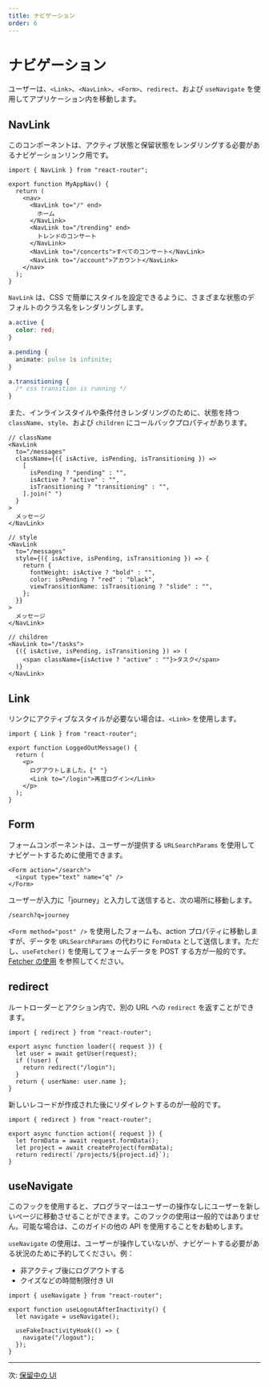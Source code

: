```yaml
---
title: ナビゲーション
order: 6
---
```


# ナビゲーション

ユーザーは、`<Link>`、`<NavLink>`、`<Form>`、`redirect`、および `useNavigate` を使用してアプリケーション内を移動します。

## NavLink

このコンポーネントは、アクティブ状態と保留状態をレンダリングする必要があるナビゲーションリンク用です。

```tsx
import { NavLink } from "react-router";

export function MyAppNav() {
  return (
    <nav>
      <NavLink to="/" end>
        ホーム
      </NavLink>
      <NavLink to="/trending" end>
        トレンドのコンサート
      </NavLink>
      <NavLink to="/concerts">すべてのコンサート</NavLink>
      <NavLink to="/account">アカウント</NavLink>
    </nav>
  );
}
```

`NavLink` は、CSS で簡単にスタイルを設定できるように、さまざまな状態のデフォルトのクラス名をレンダリングします。

```css
a.active {
  color: red;
}

a.pending {
  animate: pulse 1s infinite;
}

a.transitioning {
  /* css transition is running */
}
```

また、インラインスタイルや条件付きレンダリングのために、状態を持つ `className`、`style`、および `children` にコールバックプロパティがあります。

```tsx
// className
<NavLink
  to="/messages"
  className={({ isActive, isPending, isTransitioning }) =>
    [
      isPending ? "pending" : "",
      isActive ? "active" : "",
      isTransitioning ? "transitioning" : "",
    ].join(" ")
  }
>
  メッセージ
</NavLink>
```

```tsx
// style
<NavLink
  to="/messages"
  style={({ isActive, isPending, isTransitioning }) => {
    return {
      fontWeight: isActive ? "bold" : "",
      color: isPending ? "red" : "black",
      viewTransitionName: isTransitioning ? "slide" : "",
    };
  }}
>
  メッセージ
</NavLink>
```

```tsx
// children
<NavLink to="/tasks">
  {({ isActive, isPending, isTransitioning }) => (
    <span className={isActive ? "active" : ""}>タスク</span>
  )}
</NavLink>
```

## Link

リンクにアクティブなスタイルが必要ない場合は、`<Link>` を使用します。

```tsx
import { Link } from "react-router";

export function LoggedOutMessage() {
  return (
    <p>
      ログアウトしました。{" "}
      <Link to="/login">再度ログイン</Link>
    </p>
  );
}
```

## Form

フォームコンポーネントは、ユーザーが提供する `URLSearchParams` を使用してナビゲートするために使用できます。

```tsx
<Form action="/search">
  <input type="text" name="q" />
</Form>
```

ユーザーが入力に「journey」と入力して送信すると、次の場所に移動します。

```
/search?q=journey
```

`<Form method="post" />` を使用したフォームも、action プロパティに移動しますが、データを `URLSearchParams` の代わりに `FormData` として送信します。ただし、`useFetcher()` を使用してフォームデータを POST する方が一般的です。[Fetcher の使用](../../how-to/fetchers) を参照してください。

## redirect

ルートローダーとアクション内で、別の URL への `redirect` を返すことができます。

```tsx
import { redirect } from "react-router";

export async function loader({ request }) {
  let user = await getUser(request);
  if (!user) {
    return redirect("/login");
  }
  return { userName: user.name };
}
```

新しいレコードが作成された後にリダイレクトするのが一般的です。

```tsx
import { redirect } from "react-router";

export async function action({ request }) {
  let formData = await request.formData();
  let project = await createProject(formData);
  return redirect(`/projects/${project.id}`);
}
```

## useNavigate

このフックを使用すると、プログラマーはユーザーの操作なしにユーザーを新しいページに移動させることができます。このフックの使用は一般的ではありません。可能な場合は、このガイドの他の API を使用することをお勧めします。

`useNavigate` の使用は、ユーザーが操作していないが、ナビゲートする必要がある状況のために予約してください。例：

- 非アクティブ後にログアウトする
- クイズなどの時間制限付き UI

```tsx
import { useNavigate } from "react-router";

export function useLogoutAfterInactivity() {
  let navigate = useNavigate();

  useFakeInactivityHook(() => {
    navigate("/logout");
  });
}
```

---

次: [保留中の UI](./pending-ui)

